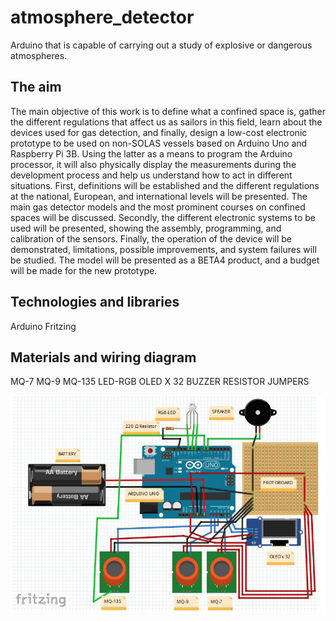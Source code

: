 # atmosphere_detector
Arduino that is capable of carrying out a study of explosive or dangerous atmospheres.

## The aim
The main objective of this work is to define what a confined space is, gather the different regulations that affect us as sailors in this field, learn about the devices used for gas detection, and finally, design a low-cost electronic prototype to be used on non-SOLAS vessels based on Arduino Uno and Raspberry Pi 3B. Using the latter as a means to program the Arduino processor, it will also physically display the measurements during the development process and help us understand how to act in different situations. First, definitions will be established and the different regulations at the national, European, and international levels will be presented. The main gas detector models and the most prominent courses on confined spaces will be discussed. Secondly, the different electronic systems to be used will be presented, showing the assembly, programming, and calibration of the sensors. Finally, the operation of the device will be demonstrated, limitations, possible improvements, and system failures will be studied. The model will be presented as a BETA4 product, and a budget will be made for the new prototype.

## Technologies and libraries
Arduino
Fritzing

## Materials and wiring diagram

MQ-7
MQ-9
MQ-135
LED-RGB
OLED X 32
BUZZER
RESISTOR 
JUMPERS

![Wiring Diagram](others/wiringdiagram.png)



